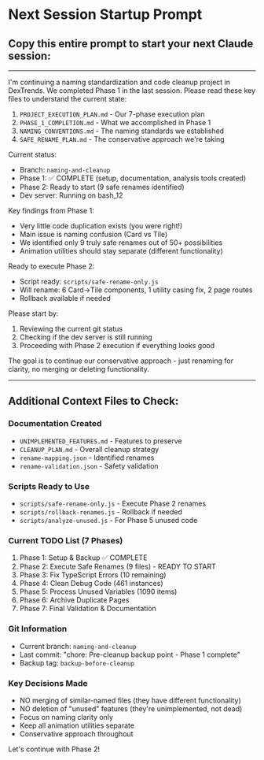 # Next Session Startup Prompt

## Copy this entire prompt to start your next Claude session:

---

I'm continuing a naming standardization and code cleanup project in DexTrends. We completed Phase 1 in the last session. Please read these key files to understand the current state:

1. `PROJECT_EXECUTION_PLAN.md` - Our 7-phase execution plan
2. `PHASE_1_COMPLETION.md` - What we accomplished in Phase 1
3. `NAMING_CONVENTIONS.md` - The naming standards we established
4. `SAFE_RENAME_PLAN.md` - The conservative approach we're taking

Current status:
- Branch: `naming-and-cleanup` 
- Phase 1: ✅ COMPLETE (setup, documentation, analysis tools created)
- Phase 2: Ready to start (9 safe renames identified)
- Dev server: Running on bash_12

Key findings from Phase 1:
- Very little code duplication exists (you were right!)
- Main issue is naming confusion (Card vs Tile)
- We identified only 9 truly safe renames out of 50+ possibilities
- Animation utilities should stay separate (different functionality)

Ready to execute Phase 2:
- Script ready: `scripts/safe-rename-only.js`
- Will rename: 6 Card→Tile components, 1 utility casing fix, 2 page routes
- Rollback available if needed

Please start by:
1. Reviewing the current git status
2. Checking if the dev server is still running
3. Proceeding with Phase 2 execution if everything looks good

The goal is to continue our conservative approach - just renaming for clarity, no merging or deleting functionality.

---

## Additional Context Files to Check:

### Documentation Created
- `UNIMPLEMENTED_FEATURES.md` - Features to preserve
- `CLEANUP_PLAN.md` - Overall cleanup strategy
- `rename-mapping.json` - Identified renames
- `rename-validation.json` - Safety validation

### Scripts Ready to Use
- `scripts/safe-rename-only.js` - Execute Phase 2 renames
- `scripts/rollback-renames.js` - Rollback if needed
- `scripts/analyze-unused.js` - For Phase 5 unused code

### Current TODO List (7 Phases)
1. Phase 1: Setup & Backup ✅ COMPLETE
2. Phase 2: Execute Safe Renames (9 files) - READY TO START
3. Phase 3: Fix TypeScript Errors (10 remaining)
4. Phase 4: Clean Debug Code (461 instances)
5. Phase 5: Process Unused Variables (1090 items)
6. Phase 6: Archive Duplicate Pages
7. Phase 7: Final Validation & Documentation

### Git Information
- Current branch: `naming-and-cleanup`
- Last commit: "chore: Pre-cleanup backup point - Phase 1 complete"
- Backup tag: `backup-before-cleanup`

### Key Decisions Made
- NO merging of similar-named files (they have different functionality)
- NO deletion of "unused" features (they're unimplemented, not dead)
- Focus on naming clarity only
- Keep all animation utilities separate
- Conservative approach throughout

Let's continue with Phase 2!